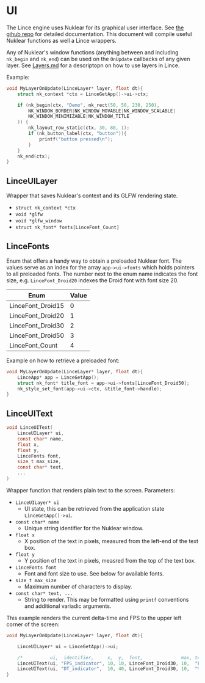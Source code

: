 # UI

The Lince engine uses Nuklear for its graphical user interface. See [the gihub repo](https://github.com/Immediate-Mode-UI/Nuklear/) for detailed documentation. This document will compile useful Nuklear functions as well a Lince wrappers.

Any of Nuklear's window functions (anything between and including `nk_begin` and `nk_end`) can be used on the `OnUpdate` callbacks of any given layer. See [Layers.md](./Layers.md) for a descriptopn on how to use layers in Lince. 

Example:
```c
void MyLayerOnUpdate(LinceLayer* layer, float dt){
	struct nk_context *ctx = LinceGetApp()->ui->ctx;

	if (nk_begin(ctx, "Demo", nk_rect(50, 50, 230, 250),
        NK_WINDOW_BORDER|NK_WINDOW_MOVABLE|NK_WINDOW_SCALABLE|
        NK_WINDOW_MINIMIZABLE|NK_WINDOW_TITLE
    )) {
		nk_layout_row_static(ctx, 30, 80, 1);
        if (nk_button_label(ctx, "button")){
			printf("button pressed\n");
		}
	}
	nk_end(ctx);
}
```

## LinceUILayer
Wrapper that saves Nuklear's context and its GLFW rendering state.

- `struct nk_context *ctx`
- `void *glfw`
- `void *glfw_window`
- `struct nk_font* fonts[LinceFont_Count]`


## LinceFonts

Enum that offers a handy way to obtain a preloaded Nuklear font.
The values serve as an index for the array `app->ui->fonts` which holds pointers to all preloaded fonts.
The number next to the enum name indicates the font size, e.g. `LinceFont_Droid20` indexes the Droid font with font size 20.

|       Enum        | Value |
| ----------------- | ----- |
| LinceFont_Droid15 |   0   |
| LinceFont_Droid20 |   1   | 
| LinceFont_Droid30 |   2   | 
| LinceFont_Droid50 |   3   | 
| LinceFont_Count   |   4   |

Example on how to retrieve a preloaded font:
```c
void MyLayerOnUpdate(LinceLayer* layer, float dt){
	LinceApp* app = LinceGetApp();
	struct nk_font* title_font = app->ui->fonts[LinceFont_Droid50];
	nk_style_set_font(app->ui->ctx, &title_font->handle);
}
```


## LinceUIText
```c
void LinceUIText(
    LinceUILayer* ui,
    const char* name,
    float x,
	float y,
    LinceFonts font, 
    size_t max_size, 
    const char* text,
    ...
)
```
Wrapper function that renders plain text to the screen.
Parameters:
- `LinceUILayer* ui`
	- UI state, this can be retrieved from the application state `LinceGetApp()->ui`.
- `const char* name`
	- Unique string identifier for the Nuklear window.
- `float x`
	- X position of the text in pixels, measured from the left-end of the text box.
- `float y`
	- Y position of the text in pixels, measred from the top of the text box.
- `LinceFonts font`
	- Font and font size to use. See below for available fonts.
- `size_t max_size`
	- Maximum number of characters to display.
- `const char* text, ...`
	- String to render. This may be formatted using `printf` conventions and additional variadic arguments.

This example renders the current delta-time and FPS to the upper left corner of the screen:
```c
void MyLayerOnUpdate(LinceLayer* layer, float dt){

	LinceUILayer* ui = LinceGetApp()->ui;

	/*          ui,  identifier,     x,  y,  font,              max, text,       format varargs */
	LinceUIText(ui, "FPS_indicator", 10, 10, LinceFont_Droid30, 10,  "FPS %.0f", 1000.0/dt);
    LinceUIText(ui, "DT_indicator",  10, 40, LinceFont_Droid30, 10,  "%.2f ms",  dt);
}
``` 



